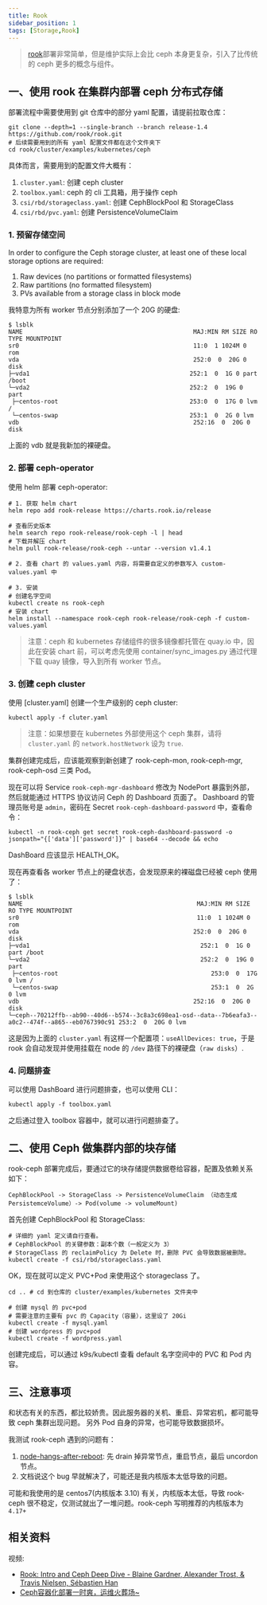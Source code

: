```yaml
---
title: Rook
sidebar_position: 1
tags: [Storage,Rook]
---
```


>[rook](https://github.com/rook/rook)部署非常简单，但是维护实际上会比 ceph 本身更复杂，引入了比传统的 ceph 更多的概念与组件。

## 一、使用 rook 在集群内部署 ceph 分布式存储

部署流程中需要使用到 git 仓库中的部分 yaml 配置，请提前拉取仓库：

```shell
git clone --depth=1 --single-branch --branch release-1.4 https://github.com/rook/rook.git
# 后续需要用到的所有 yaml 配置文件都在这个文件夹下
cd rook/cluster/examples/kubernetes/ceph
```

具体而言，需要用到的配置文件大概有：

1. `cluster.yaml`: 创建 ceph cluster
2. `toolbox.yaml`: ceph 的 cli 工具箱，用于操作 ceph
3. `csi/rbd/storageclass.yaml`: 创建 CephBlockPool 和 StorageClass
4. `csi/rbd/pvc.yaml`: 创建 PersistenceVolumeClaim

### 1. 预留存储空间

In order to configure the Ceph storage cluster, at least one of these local storage options are required:

1. Raw devices (no partitions or formatted filesystems)
2. Raw partitions (no formatted filesystem)
1. PVs available from a storage class in block mode

我特意为所有 worker 节点分别添加了一个 20G 的硬盘:

```shell
$ lsblk
NAME                                                MAJ:MIN RM SIZE RO TYPE MOUNTPOINT
sr0                                                 11:0  1 1024M 0 rom 
vda                                                 252:0  0  20G 0 disk 
├─vda1                                             252:1  0  1G 0 part /boot
└─vda2                                             252:2  0  19G 0 part 
 ├─centos-root                                     253:0  0  17G 0 lvm /
 └─centos-swap                                     253:1  0  2G 0 lvm 
vdb                                                 252:16  0  20G 0 disk 
```

上面的 vdb 就是我新加的裸硬盘。

### 2. 部署 ceph-operator

使用 helm 部署 ceph-operator:

```sehll
# 1. 获取 helm chart
helm repo add rook-release https://charts.rook.io/release

# 查看历史版本
helm search repo rook-release/rook-ceph -l | head
# 下载并解压 chart
helm pull rook-release/rook-ceph --untar --version v1.4.1

# 2. 查看 chart 的 values.yaml 内容，将需要自定义的参数写入 custom-values.yaml 中

# 3. 安装
# 创建名字空间
kubectl create ns rook-ceph
# 安装 chart
helm install --namespace rook-ceph rook-release/rook-ceph -f custom-values.yaml
```

> 注意：ceph 和 kubernetes 存储组件的很多镜像都托管在 quay.io 中，因此在安装 chart 前，可以考虑先使用  container/sync_images.py 通过代理下载 quay 镜像，导入到所有 worker 节点。

### 3. 创建 ceph cluster

使用 [cluster.yaml] 创建一个生产级别的 ceph cluster:

```shell
kubectl apply -f cluter.yaml
```

>注意：如果想要在 kubernetes 外部使用这个 ceph 集群，请将 `cluster.yaml` 的 `network.hostNetwork` 设为 `true`.

集群创建完成后，应该能观察到新创建了 rook-ceph-mon, rook-ceph-mgr, rook-ceph-osd 三类 Pod。

现在可以将 Service `rook-ceph-mgr-dashboard` 修改为 NodePort 暴露到外部，然后就能通过 HTTPS 协议访问 Ceph 的 Dashboard 页面了。
Dashboard 的管理员账号是 `admin`，密码在 Secret `rook-ceph-dashboard-password` 中，查看命令：

```shell
kubectl -n rook-ceph get secret rook-ceph-dashboard-password -o jsonpath="{['data']['password']}" | base64 --decode && echo
```

DashBoard 应该显示 HEALTH_OK。

现在再查看各 worker 节点上的硬盘状态，会发现原来的裸磁盘已经被 ceph 使用了：

```shell
$ lsblk
NAME                                                 MAJ:MIN RM SIZE RO TYPE MOUNTPOINT
sr0                                                  11:0  1 1024M 0 rom 
vda                                                 252:0  0  20G 0 disk 
├─vda1                                                252:1  0  1G 0 part /boot
└─vda2                                                252:2  0  19G 0 part 
 ├─centos-root                                           253:0  0  17G 0 lvm /
 └─centos-swap                                           253:1  0  2G 0 lvm 
vdb                                                 252:16  0  20G 0 disk 
└─ceph--70212ffb--ab90--40d6--b574--3c8a3c698ea1-osd--data--7b6eafa3--a0c2--474f--a865--eb0767390c91 253:2  0  20G 0 lvm 
```

这是因为上面的 `cluster.yaml` 有这样一个配置项：`useAllDevices: true`，于是 rook 会自动发现并使用挂载在 node 的 `/dev` 路径下的裸硬盘（`raw disks`）.

### 4. 问题排查

可以使用 DashBoard 进行问题排查，也可以使用 CLI：

```shell
kubectl apply -f toolbox.yaml
```

之后通过登入 toolbox 容器中，就可以进行问题排查了。


## 二、使用 Ceph 做集群内部的块存储

rook-ceph 部署完成后，要通过它的块存储提供数据卷给容器，配置及依赖关系如下：

```shell
CephBlockPool -> StorageClass -> PersistenceVolumeClaim （动态生成 PersistemceVolume）-> Pod(volume -> volumeMount) 
```

首先创建 CephBlockPool 和 StorageClass:

```shell
# 详细的 yaml 定义请自行查看。
# CephBlockPool 的关键参数：副本个数（一般定义为 3）
# StorageClass 的 reclaimPolicy 为 Delete 时，删除 PVC 会导致数据被删除。
kubectl create -f csi/rbd/storageclass.yaml
```

OK，现在就可以定义 PVC+Pod 来使用这个 storageclass 了。

```shell
cd .. # cd 到仓库的 cluster/examples/kubernetes 文件夹中

# 创建 mysql 的 pvc+pod
# 需要注意的主要有 pvc 的 Capacity（容量），这里设了 20Gi
kubectl create -f mysql.yaml
# 创建 wordpress 的 pvc+pod
kubectl create -f wordpress.yaml
```

创建完成后，可以通过 k9s/kubectl 查看 default 名字空间中的 PVC 和 Pod 内容。


## 三、注意事项

和状态有关的东西，都比较娇贵。因此服务器的关机、重启、异常宕机，都可能导致 ceph 集群出现问题。
另外 Pod 自身的异常，也可能导致数据损坏。

我测试 rook-ceph 遇到的问题有：

1. [node-hangs-after-reboot](https://rook.io/docs/rook/v1.4/ceph-common-issues.html#node-hangs-after-reboot): 先 drain 掉异常节点，重启节点，最后 uncordon 节点。
  1. 文档说这个 bug 早就解决了，可能还是我内核版本太低导致的问题。

可能和我使用的是 centos7(内核版本 3.10) 有关，内核版本太低，导致 rook-ceph 很不稳定，仅测试就出了一堆问题。rook-ceph 写明推荐的内核版本为 `4.17+`



## 相关资料

视频:

- [Rook: Intro and Ceph Deep Dive - Blaine Gardner, Alexander Trost, & Travis Nielsen, Sébastien Han](https://www.youtube.com/watch?v=aO-n4FuOU2w&list=PLj6h78yzYM2Pn8RxfLh2qrXBDftr6Qjut&index=25)
- [Ceph容器化部署一时爽，运维火葬场~](https://mp.weixin.qq.com/s/wIQVkf4XCtNUE0XpLLI_tQ)
